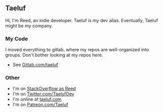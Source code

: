 ## Taeluf
Hi, I'm Reed, an indie developer. Taeluf is my dev alias. Eventually, Taeluf might be my company.

### My Code 
I moved everything to gitlab, where my repos are well-organized into groups. Don't bother looking at my repos here.
- See [Gitlab.com/taeluf](https://gitlab.com/taeluf)

### Other
- I'm on [StackOverflow as Reed](https://stackoverflow.com/users/802469/reed)
- I'm on [Twitter.com/TaelufDev](https://twitter.com/TaelufDev)
- I'm online at [taeluf.com](https://taeluf.com)
- I'm on [Patreon.com/Taeluf](https://www.patreon.com/Taeluf)
